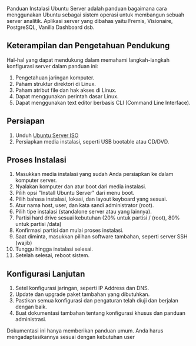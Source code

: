 Panduan Instalasi Ubuntu Server adalah panduan bagaimana cara menggunakan Ubuntu sebagai sistem operasi untuk membangun sebuah server analitik. Aplikasi server yang dibahas yaitu Fremis, Visionaire, PostgreSQL, Vanilla Dashboard dsb. 
## Keterampilan dan Pengetahuan Pendukung
Hal-hal yang dapat mendukung dalam memahami langkah-langkah konfigurasi server dalam panduan ini:

1. Pengetahuan jaringan komputer.
2. Paham struktur direktori di Linux.
3. Paham atribut file dan hak akses di Linux.
4. Dapat menggunakan perintah dasar Linux.
5. Dapat menggunakan text editor berbasis CLI (Command Line Interface).

## Persiapan
1. Unduh [Ubuntu Server ISO](https://ubuntu.com/download/server)
2. Persiapkan media instalasi, seperti USB bootable atau CD/DVD.

## Proses Instalasi
1. Masukkan media instalasi yang sudah Anda persiapkan ke dalam komputer server.
2. Nyalakan komputer dan atur boot dari media instalasi.
3. Pilih opsi "Install Ubuntu Server" dari menu boot.
4. Pilih bahasa instalasi, lokasi, dan layout keyboard yang sesuai.
5. Atur nama host, user, dan kata sandi administrator (root).
6. Pilih tipe instalasi (standalone server atau yang lainnya).
7. Partisi hard drive sesuai kebutuhan (20% untuk partisi  / (root), 80% untuk partisi /data)
8. Konfirmasi partisi dan mulai proses instalasi.
9. Saat diminta, masukkan pilihan software tambahan, seperti server SSH (wajib)
10. Tunggu hingga instalasi selesai.
11. Setelah selesai, reboot sistem.

## Konfigurasi Lanjutan
1. Setel konfigurasi jaringan, seperti IP Address dan DNS.
2. Update dan upgrade paket tambahan yang dibutuhkan.
3. Pastikan semua konfigurasi dan pengaturan telah diuji dan berjalan dengan baik.
4. Buat dokumentasi tambahan tentang konfigurasi khusus dan panduan administrasi.

Dokumentasi ini hanya memberikan panduan umum. Anda harus mengadaptasikannya sesuai dengan kebutuhan user
